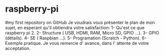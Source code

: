 # raspberry-pi
#my first repository on GitHub
Je voudrais vous présenter le plan de mon sujet, en esperant qu'il obtiendra votre satisfaction:
1- Qu'est ce que raspberry pi 2.
2- Structure ( USB, HDMI, RAM, Micro SD, GPIO ...).
3- GPIO (détails).
4- SE ( Raspbian ...).
5- Programation (Scratch - Python).
6- Exemple pratique.
Je vous remercie d' avance, dans l' attente de votre acceptation.
